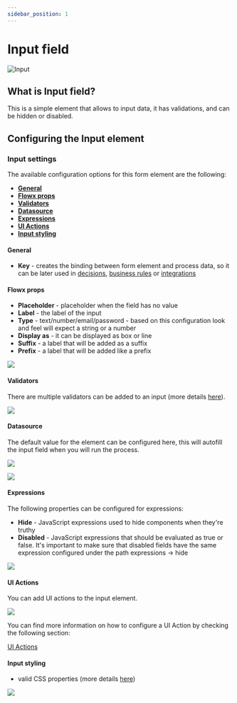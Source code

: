 ```yaml
---
sidebar_position: 1
---
```


# Input field

![Input](https://s3.eu-west-1.amazonaws.com/docx.flowx.ai/2.14/input_form_field.png)

## What is Input field?

This is a simple element that allows to input data, it has validations, and can be hidden or disabled.

## Configuring the Input element

### Input settings

The available configuration options for this form element are the following:


   - [**General**](#general)
   - [**Flowx props**](#flowx-props)
   - [**Validators**](#validators)
   - [**Datasource**](#datasource)
   - [**Expressions**](#expressions)
   - [**UI Actions**](#ui-actions)
   - [**Input styling**](#input-styling)

#### General
   
* **Key** - creates the binding between form element and process data, so it can be later used in [decisions](../../../node/exclusive-gateway-node.md), [business rules](../../../node/task-node/task-node.md) or [integrations](../../../node/message-send-received-task-node.md)

#### **Flowx props**
   
* **Placeholder** - placeholder when the field has no value
* **Label** - the label of the input
* **Type** - text/number/email/password - based on this configuration look and feel will expect a string or a number
* **Display as** - it can be displayed as box or line
* **Suffix** - a label that will be added as a suffix
* **Prefix** - a label that will be added like a prefix

![](https://s3.eu-west-1.amazonaws.com/docx.flowx.ai/2.14/input_props.png)

#### **Validators** 

There are multiple validators can be added to an input (more details [here](../../validators.md)).

![](https://s3.eu-west-1.amazonaws.com/docx.flowx.ai/2.14/input_validators.png)

#### **Datasource** 

The default value for the element can be configured here, this will autofill the input field when you will run the process.

![](https://s3.eu-west-1.amazonaws.com/docx.flowx.ai/2.14/input_datasource1.png)

![](https://s3.eu-west-1.amazonaws.com/docx.flowx.ai/2.14/input_datasource.png)

#### **Expressions**  

The following properties can be configured for expressions:
   
* **Hide** - JavaScript expressions used to hide components when they're truthy
* **Disabled** - JavaScript expressions that should be evaluated as true or false. It's important to make sure that disabled fields have the same expression configured under the path expressions → hide

![](https://s3.eu-west-1.amazonaws.com/docx.flowx.ai/2.14/input_expressions.png)

#### UI Actions

You can add UI actions to the input element.

![](https://s3.eu-west-1.amazonaws.com/docx.flowx.ai/2.14/input_ui_actions.png)

You can find more information on how to configure a UI Action by checking the following section:

[UI Actions](../../ui-actions.md)

#### Input styling

* valid CSS properties (more details [here](../../#styling))

![](https://s3.eu-west-1.amazonaws.com/docx.flowx.ai/2.14/input_form_field_styling.png)
